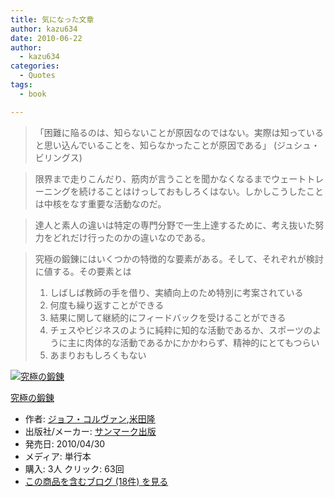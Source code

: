 ```yaml
---
title: 気になった文章
author: kazu634
date: 2010-06-22
author:
  - kazu634
categories:
  - Quotes
tags:
  - book

---
```

<div class="section">
<blockquote>
<p>
      「困難に陥るのは、知らないことが原因なのではない。実際は知っていると思い込んでいることを、知らなかったことが原因である」 (ジュシュ・ビリングス)
</p>
</blockquote>
  
<blockquote>
<p>
      限界まで走りこんだり、筋肉が言うことを聞かなくなるまでウェートトレーニングを続けることはけっしておもしろくはない。しかしこうしたことは中核をなす重要な活動なのだ。
</p>
</blockquote>
  
<blockquote>
<p>
      達人と素人の違いは特定の専門分野で一生上達するために、考え抜いた努力をどれだけ行ったのかの違いなのである。
</p>
</blockquote>
  
<blockquote>
<p>
      究極の鍛錬にはいくつかの特徴的な要素がある。そして、それぞれが検討に値する。その要素とは
</p>
    
<ol>
<li>
        しばしば教師の手を借り、実績向上のため特別に考案されている
</li>
<li>
        何度も繰り返すことができる
</li>
<li>
        結果に関して継続的にフィードバックを受けることができる
</li>
<li>
        チェスやビジネスのように純粋に知的な活動であるか、スポーツのように主に肉体的な活動であるかにかかわらず、精神的にとてもつらい
</li>
<li>
        あまりおもしろくもない
</li>
</ol>
</blockquote>
  
<div class="hatena-asin-detail">
<a href="http://www.amazon.co.jp/dp/4763130366/?tag=hatena_st1-22&ascsubtag=d-7ibv" onclick="__gaTracker('send', 'event', 'outbound-article', 'http://www.amazon.co.jp/dp/4763130366/?tag=hatena_st1-22&ascsubtag=d-7ibv', '');"><img src="https://images-na.ssl-images-amazon.com/images/I/41TOjHZuF0L._SL160_.jpg" class="hatena-asin-detail-image" alt="究極の鍛錬" title="究極の鍛錬" /></a></p> 
    
<div class="hatena-asin-detail-info">
<p class="hatena-asin-detail-title">
<a href="http://www.amazon.co.jp/dp/4763130366/?tag=hatena_st1-22&ascsubtag=d-7ibv" onclick="__gaTracker('send', 'event', 'outbound-article', 'http://www.amazon.co.jp/dp/4763130366/?tag=hatena_st1-22&ascsubtag=d-7ibv', '究極の鍛錬');">究極の鍛錬</a>
</p>
      
<ul>
<li>
<span class="hatena-asin-detail-label">作者:</span> <a href="http://d.hatena.ne.jp/keyword/%A5%B8%A5%E7%A5%D5%A1%A6%A5%B3%A5%EB%A5%F4%A5%A1%A5%F3" onclick="__gaTracker('send', 'event', 'outbound-article', 'http://d.hatena.ne.jp/keyword/%A5%B8%A5%E7%A5%D5%A1%A6%A5%B3%A5%EB%A5%F4%A5%A1%A5%F3', 'ジョフ・コルヴァン');" class="keyword">ジョフ・コルヴァン</a>,<a href="http://d.hatena.ne.jp/keyword/%CA%C6%C5%C4%CE%B4" onclick="__gaTracker('send', 'event', 'outbound-article', 'http://d.hatena.ne.jp/keyword/%CA%C6%C5%C4%CE%B4', '米田隆');" class="keyword">米田隆</a>
</li>
<li>
<span class="hatena-asin-detail-label">出版社/メーカー:</span> <a href="http://d.hatena.ne.jp/keyword/%A5%B5%A5%F3%A5%DE%A1%BC%A5%AF%BD%D0%C8%C7" onclick="__gaTracker('send', 'event', 'outbound-article', 'http://d.hatena.ne.jp/keyword/%A5%B5%A5%F3%A5%DE%A1%BC%A5%AF%BD%D0%C8%C7', 'サンマーク出版');" class="keyword">サンマーク出版</a>
</li>
<li>
<span class="hatena-asin-detail-label">発売日:</span> 2010/04/30
</li>
<li>
<span class="hatena-asin-detail-label">メディア:</span> 単行本
</li>
<li>
<span class="hatena-asin-detail-label">購入</span>: 3人 <span class="hatena-asin-detail-label">クリック</span>: 63回
</li>
<li>
<a href="http://d.hatena.ne.jp/asin/4763130366" onclick="__gaTracker('send', 'event', 'outbound-article', 'http://d.hatena.ne.jp/asin/4763130366', 'この商品を含むブログ (18件) を見る');" target="_blank">この商品を含むブログ (18件) を見る</a>
</li>
</ul>
</div>
    
<div class="hatena-asin-detail-foot">
</div>
</div>
</div>
